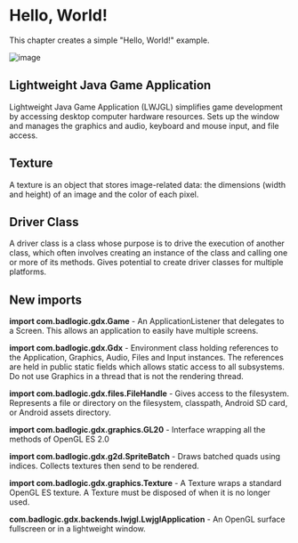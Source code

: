 # Hello, World!
This chapter creates a simple "Hello, World!" example.

![image](https://user-images.githubusercontent.com/4059636/51062390-0d8d9a00-15f7-11e9-9c70-3adb52e18a26.png)

## Lightweight Java Game Application
Lightweight Java Game Application (LWJGL) simplifies game development by accessing desktop computer hardware resources. Sets up the window and manages the graphics and audio, keyboard and mouse input, and file access.

## Texture
A texture is an object that stores image-related data: the dimensions (width and height) of an image and the color of each pixel.

## Driver Class
A driver class is a class whose purpose is to drive the execution of another class, which often involves creating an instance of the class and calling one or more of its methods. Gives potential to create driver classes for multiple platforms.

## New imports
**import com.badlogic.gdx.Game** - An ApplicationListener that delegates to a Screen. This allows an application to easily have multiple screens.

**import com.badlogic.gdx.Gdx** - Environment class holding references to the Application, Graphics, Audio, Files and Input instances. The references are held in public static fields which allows static access to all subsystems. Do not use Graphics in a thread that is not the rendering thread.

**import com.badlogic.gdx.files.FileHandle** - Gives access to the filesystem. Represents a file or directory on the filesystem, classpath, Android SD card, or Android assets directory.

**import com.badlogic.gdx.graphics.GL20** - Interface wrapping all the methods of OpenGL ES 2.0

**import com.badlogic.gdx.g2d.SpriteBatch** - Draws batched quads using indices. Collects textures then send to be rendered.

**import com.badlogic.gdx.graphics.Texture** - A Texture wraps a standard OpenGL ES texture. A Texture must be disposed of when it is no longer used.

**com.badlogic.gdx.backends.lwjgl.LwjglApplication** - An OpenGL surface fullscreen or in a lightweight window.
